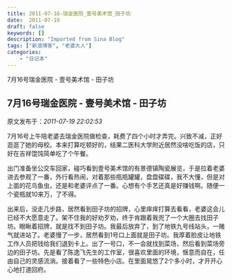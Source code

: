 ```yaml
---
title: 2011-07-16-瑞金医院_壹号美术馆_田子坊
date:  2011-07-19
draft: false
keywords: []
description: "Imported from Sina Blog"
tags: ["新浪博客", "老婆大人"]
categories: 
    - "日记本"
---
```

7月16号瑞金医院 - 壹号美术馆 - 田子坊
## 7月16号瑞金医院 - 壹号美术馆 - 田子坊

 原文发布于：*2011-07-19 22:02:53*

7月16号上午陪老婆去瑞金医院做检查，耗费了四个小时才弄完。兴致不减，正好逛逛了她的母校。本来打算吃顿好的，结果二医科大学附近居然没啥吃饭的店，只好在吉祥馄饨简单吃了个午餐。

出门准备坐公交车回家，碰巧看到壹号美术馆的有景德镇陶瓷展览，于是拉着老婆进去参观了一番，外行看热闹，对着那些瓶瓶罐罐，盘盘碟碟，我不大懂，但是对上面的花鸟鱼虫，还是和老婆评点了一番。心想有个手艺还真是好赚钱啊。随便一个瓷瓶就10来万，了不得。

出来后，没走几步路，居然看到田子坊的招牌，心里痒痒打算去看看，老婆这会儿已经不大愿意走了。架不住我的好劝歹劝，终于肯跟着我兜了一个大圈去找田子坊。眼瞅着招牌，就是找不到田子坊。我最后放弃了，到了地铁九号线站头，一赌气就进站了。老婆慢了一步，居然看到1号口上面就是田子坊。我厚着脸皮让地铁工作人员把钱给我们退到卡上。出了一号口，不一会就找到菜场，然后看到菜场旁边的田子坊。先是看了陈逸飞先生的工作室，很喜欢里面的环境，惬意而自在，任由自己的灵感流淌。接着看了一些特色小店。在里面晃悠了2个多小时，才开开心心地打道回府。


